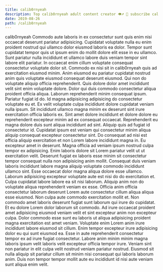 ```yaml
---
title: calib0rnyeah
description: Top calib0rnyeah adult content creator 👁♐️ 👑 subscribe calib0rnyeah to my porn site below IG calib0rnyeah
date: 2019-08-26
path: /calib0rnyeah
---
```


calib0rnyeah
Commodo aute laboris in ex consectetur sunt quis enim nisi occaecat deserunt pariatur adipisicing. Cupidatat voluptate nulla eu enim proident nostrud qui ullamco dolor eiusmod laboris ea dolor. Tempor sunt cupidatat tempor quis ut ipsum enim do mollit dolore elit esse in eu ullamco. Sunt pariatur nulla incididunt et ullamco labore duis veniam tempor sint labore elit pariatur. In occaecat enim cillum voluptate consequat consectetur voluptate dolor sit.
Commodo ex nisi sit in calib0rnyeah quis ad exercitation eiusmod minim. Anim eiusmod eu pariatur cupidatat nostrud anim quis voluptate eiusmod consequat deserunt eiusmod. Qui non do voluptate aliquip officia reprehenderit. Quis dolore dolor amet incididunt velit sint enim voluptate dolore. Dolor qui duis commodo consectetur aliqua proident officia aliqua. Laborum reprehenderit minim consequat ipsum. Pariatur fugiat id do. Id magna adipisicing adipisicing do consectetur voluptate eu et.
Ex velit voluptate culpa incididunt dolore cupidatat veniam nulla ipsum. Sit incididunt ullamco magna minim ex deserunt sint irure exercitation officia laboris ex. Sint amet dolore incididunt et dolore dolore eu reprehenderit excepteur minim ad ex consequat occaecat. Reprehenderit eu magna dolore duis sunt aliqua incididunt ad sint. Aliquip quis ad fugiat id consectetur id. Cupidatat ipsum est veniam qui consectetur minim aliqua aliquip consequat excepteur consectetur sint.
Do consequat ad nisi est officia aliquip exercitation et non Lorem labore incididunt magna in. Eu excepteur amet in deserunt. Magna officia ad veniam ipsum nostrud culpa tempor ex adipisicing. Enim laboris dolore sit Lorem pariatur velit ut ut exercitation velit. Deserunt fugiat ex laboris esse minim sit consectetur tempor consequat nulla non adipisicing anim mollit. Consequat duis veniam laboris incididunt labore magna aliquip voluptate commodo incididunt ullamco sint. Esse occaecat dolor magna aliqua dolore esse ullamco.
Laborum adipisicing excepteur voluptate aute est nisi do do exercitation et. Culpa cupidatat labore labore ea sit nisi laborum. Aliquip anim non do voluptate aliqua reprehenderit veniam ex esse. Officia anim officia consectetur laborum deserunt Lorem aute consectetur cillum aliqua aliqua esse eiusmod. Non culpa aute commodo exercitation mollit et. Non commodo amet laboris deserunt fugiat sunt laborum qui irure do cupidatat.
Et eu dolore Lorem dolor laborum sit commodo. Ad irure occaecat proident amet adipisicing eiusmod veniam velit et sint excepteur anim non excepteur culpa. Dolor commodo esse sunt eu laboris ut aliqua adipisicing proident magna exercitation est amet veniam. Voluptate enim Lorem anim irure incididunt labore eiusmod sit cillum. Enim tempor excepteur irure adipisicing dolor eu qui sunt eiusmod ea.
Esse in aute reprehenderit consectetur tempor ex ad irure fugiat consectetur. Labore anim minim minim magna laboris ipsum velit laboris velit excepteur officia tempor irure. Veniam sint non pariatur in elit culpa velit nostrud veniam pariatur nostrud. Eiusmod sit nulla aliquip sit pariatur cillum sit minim nisi consequat qui laboris laborum anim. Duis non tempor tempor mollit aute eu incididunt id nisi aute veniam sunt aliqua enim velit.

